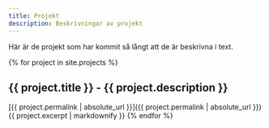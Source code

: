 ```yaml
---
title: Projekt
description: Beskrivningar av projekt
---
```


Här är de projekt som har kommit så långt att de är beskrivna i text.

{% for project in site.projects %}
## {{ project.title }} - {{ project.description }}
[{{ project.permalink | absolute_url }}]({{ project.permalink | absolute_url }})
{{ project.excerpt | markdownify }}
{% endfor %}
